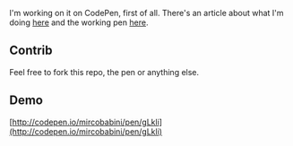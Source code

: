 I'm working on it on CodePen, first of all.
There's an article about what I'm doing [here](http://codepen.io/mircobabini/developer/ionic-sidemenu-tabs) and the working pen [here](http://codepen.io/mircobabini/pen/gLkli).

## Contrib
Feel free to fork this repo, the pen or anything else.

## Demo
[http://codepen.io/mircobabini/pen/gLkli](http://codepen.io/mircobabini/pen/gLkli)

